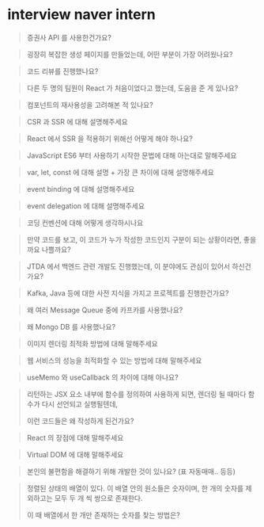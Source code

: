# interview naver intern



>증권사 API 를 사용한건가요?

>굉장히 복잡한 생성 페이지를 만들었는데, 어떤 부분이 가장 어려웠나요?



>코드 리뷰를 진행했나요?

>다른 두 명의 팀원이 React 가 처음이었다고 했는데, 도움을 준 게 있나요?

>컴포넌트의 재사용성을 고려해본 적 있나요?

>CSR 과 SSR 에 대해 설명해주세요

>React 에서 SSR 을 적용하기 위해선 어떻게 해야 하나요?



>JavaScript ES6 부터 사용하기 시작한 문법에 대해 아는대로 말해주세요

>var, let, const 에 대해 설명 + 가장 큰 차이에 대해 설명해주세요



>event binding 에 대해 설명해주세요

>event delegation 에 대해 설명해주세요

>코딩 컨벤션에 대해 어떻게 생각하시나요

>만약 코드를 보고, 이 코드가 누가 작성한 코드인지 구분이 되는 상황이라면, 좋을까요 나쁠까요?



>JTDA 에서 백엔드 관련 개발도 진행했는데, 이 분야에도 관심이 있어서 하신건가요? 

>Kafka, Java 등에 대한 사전 지식을 가지고 프로젝트를 진행한건가요? 

>왜 여러 Message Queue 중에 카프카를 사용했나요? 

>왜 Mongo DB 를 사용했나요?



>이미지 렌더링 최적화 방법에 대해 말해주세요 

>웹 서비스의 성능을 최적화할 수 있는 방법에 대해 말해주세요

>useMemo 와 useCallback 의 차이에 대해 아나요?

>리턴하는 JSX 요소 내부에 함수를 정의하여 사용하게 되면, 렌더링 될 때마다 함수가 다시 선언되고 실행될텐데, 
>
>이런 코드들은 왜 작성하게 된건가요?

>React 의 장점에 대해 말해주세요 

>Virtual DOM 에 대해 말해주세요

>본인의 불편함을 해결하기 위해 개발한 것이 있나요? (표 자동매매.. 등등)



>정렬된 상태의 배열이 있다. 이 배열 안의 원소들은 숫자이며, 한 개의 숫자를 제외하고는 모두 두 개 씩 쌍으로 존재한다.  
>
>이 때 배열에서 한 개만 존재하는 숫자를 찾는 방법은? 



